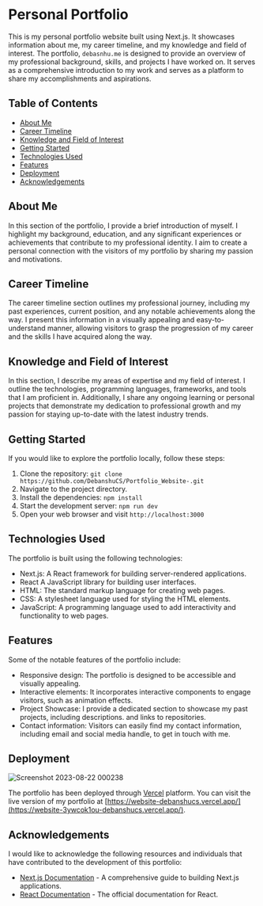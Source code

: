 # Personal Portfolio

This is my personal portfolio website built using Next.js. It showcases information about me, my career timeline, and my knowledge and field of interest. The portfolio, `debasnhu.me` is designed to provide an overview of my professional background, skills, and projects I have worked on. It serves as a comprehensive introduction to my work and serves as a platform to share my accomplishments and aspirations.

## Table of Contents

- [About Me](#about-me)
- [Career Timeline](#career-timeline)
- [Knowledge and Field of Interest](#knowledge-and-field-of-interest)
- [Getting Started](#getting-started)
- [Technologies Used](#technologies-used)
- [Features](#features)
- [Deployment](#deployment)
- [Acknowledgements](#acknowledgements)

## About Me

In this section of the portfolio, I provide a brief introduction of myself. I highlight my background, education, and any significant experiences or achievements that contribute to my professional identity. I aim to create a personal connection with the visitors of my portfolio by sharing my passion and motivations.

## Career Timeline

The career timeline section outlines my professional journey, including my past experiences, current position, and any notable achievements along the way. I present this information in a visually appealing and easy-to-understand manner, allowing visitors to grasp the progression of my career and the skills I have acquired along the way.

## Knowledge and Field of Interest

In this section, I describe my areas of expertise and my field of interest. I outline the technologies, programming languages, frameworks, and tools that I am proficient in. Additionally, I share any ongoing learning or personal projects that demonstrate my dedication to professional growth and my passion for staying up-to-date with the latest industry trends.

## Getting Started

If you would like to explore the portfolio locally, follow these steps:

1. Clone the repository: `git clone https://github.com/DebanshuCS/Portfolio_Website-.git`
2. Navigate to the project directory.
3. Install the dependencies: `npm install`
4. Start the development server: `npm run dev`
5. Open your web browser and visit `http://localhost:3000`

## Technologies Used

The portfolio is built using the following technologies:

- Next.js: A React framework for building server-rendered applications.
- React A JavaScript library for building user interfaces.
- HTML: The standard markup language for creating web pages.
- CSS: A stylesheet language used for styling the HTML elements.
- JavaScript: A programming language used to add interactivity and functionality to web pages.

## Features

Some of the notable features of the portfolio include:

- Responsive design: The portfolio is designed to be accessible and visually appealing.
- Interactive elements: It incorporates interactive components to engage visitors, such as animation effects.
- Project Showcase: I provide a dedicated section to showcase my past projects, including descriptions. and links to repositories.
- Contact information: Visitors can easily find my contact information, including email and social media handle, to get in touch with me.

## Deployment

![Screenshot 2023-08-22 000238](https://github.com/DebanshuCS/Portfolio_Website-/assets/118846871/53b7658f-4104-47e6-bd9f-331784e82157)

The portfolio has been deployed through [Vercel](https://vercel.com/) platform. You can visit the live version of my portfolio at [https://website-debanshucs.vercel.app/](https://website-3ywcok1ou-debanshucs.vercel.app/).


## Acknowledgements

I would like to acknowledge the following resources and individuals that have contributed to the development of this portfolio:

- [Next.js Documentation](https://nextjs.org/docs) - A comprehensive guide to building Next.js applications.
- [React Documentation](https://reactjs.org/docs) - The official documentation for React.

